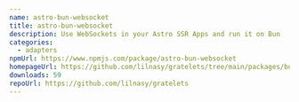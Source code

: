 ```yaml
---
name: astro-bun-websocket
title: astro-bun-websocket
description: Use WebSockets in your Astro SSR Apps and run it on Bun
categories:
  - adapters
npmUrl: https://www.npmjs.com/package/astro-bun-websocket
homepageUrl: https://github.com/lilnasy/gratelets/tree/main/packages/bun-websocket
downloads: 59
repoUrl: https://github.com/lilnasy/gratelets
---
```

